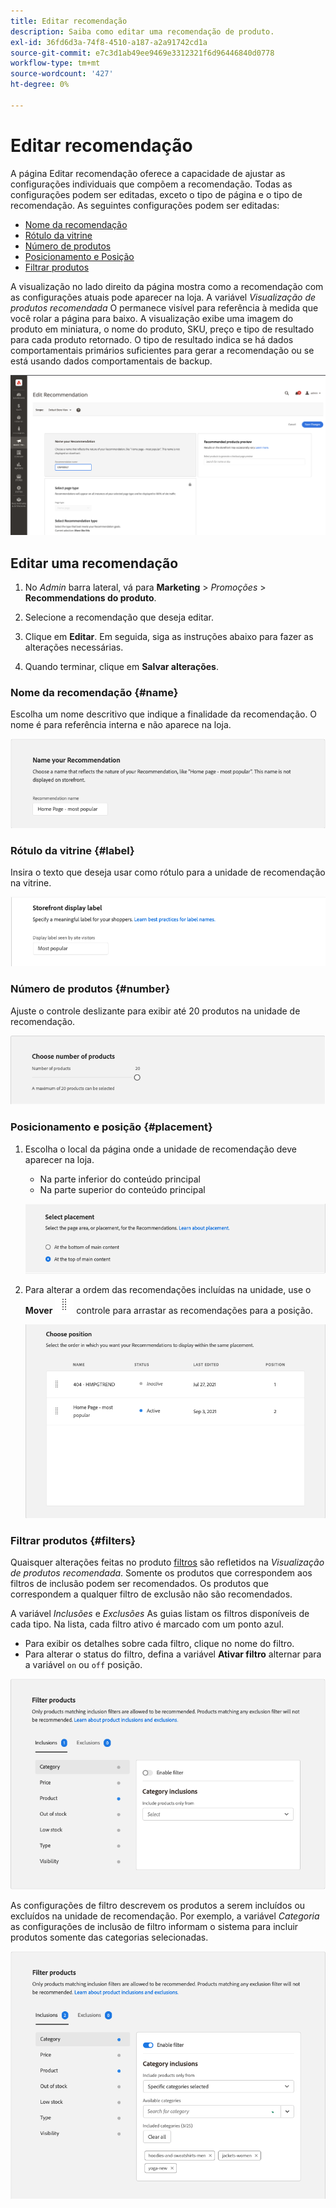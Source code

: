 ```yaml
---
title: Editar recomendação
description: Saiba como editar uma recomendação de produto.
exl-id: 36fd6d3a-74f8-4510-a187-a2a91742cd1a
source-git-commit: e7c3d1ab49ee9469e3312321f6d96446840d0778
workflow-type: tm+mt
source-wordcount: '427'
ht-degree: 0%

---
```


# Editar recomendação

A página Editar recomendação oferece a capacidade de ajustar as configurações individuais que compõem a recomendação. Todas as configurações podem ser editadas, exceto o tipo de página e o tipo de recomendação. As seguintes configurações podem ser editadas:

- [Nome da recomendação](#name)
- [Rótulo da vitrine](#label)
- [Número de produtos](#number)
- [Posicionamento e Posição](#placement)
- [Filtrar produtos](#filters)

A visualização no lado direito da página mostra como a recomendação com as configurações atuais pode aparecer na loja. A variável _Visualização de produtos recomendada_ O permanece visível para referência à medida que você rolar a página para baixo. A visualização exibe uma imagem do produto em miniatura, o nome do produto, SKU, preço e tipo de resultado para cada produto retornado. O tipo de resultado indica se há dados comportamentais primários suficientes para gerar a recomendação ou se está usando dados comportamentais de backup.

![Editar Recommendations](assets/edit-recommendation.png)

## Editar uma recomendação

1. No _Admin_ barra lateral, vá para **Marketing** > _Promoções_ > **Recommendations do produto**.

1. Selecione a recomendação que deseja editar.

1. Clique em **Editar**. Em seguida, siga as instruções abaixo para fazer as alterações necessárias.

1. Quando terminar, clique em **Salvar alterações**.

### Nome da recomendação {#name}

Escolha um nome descritivo que indique a finalidade da recomendação. O nome é para referência interna e não aparece na loja.

![Editar nome](assets/edit-name.png)

### Rótulo da vitrine {#label}

Insira o texto que deseja usar como rótulo para a unidade de recomendação na vitrine.

![Editar rótulo](assets/edit-storefront-label.png)

### Número de produtos {#number}

Ajuste o controle deslizante para exibir até 20 produtos na unidade de recomendação.

![Editar número de produtos](assets/edit-number-of-products.png)

### Posicionamento e posição {#placement}

1. Escolha o local da página onde a unidade de recomendação deve aparecer na loja.

   - Na parte inferior do conteúdo principal
   - Na parte superior do conteúdo principal

   ![Editar inserção](assets/edit-placement.png)

1. Para alterar a ordem das recomendações incluídas na unidade, use o **Mover** ![Mover seletor](assets/icon-move.png) controle para arrastar as recomendações para a posição.

   ![Editar posição](assets/edit-position.png)

### Filtrar produtos {#filters}

Quaisquer alterações feitas no produto [filtros](filters.md) são refletidos na _Visualização de produtos recomendada_. Somente os produtos que correspondem aos filtros de inclusão podem ser recomendados. Os produtos que correspondem a qualquer filtro de exclusão não são recomendados.

A variável _Inclusões_ e _Exclusões_ As guias listam os filtros disponíveis de cada tipo. Na lista, cada filtro ativo é marcado com um ponto azul.

- Para exibir os detalhes sobre cada filtro, clique no nome do filtro.
- Para alterar o status do filtro, defina a variável **Ativar filtro** alternar para a variável `on` ou `off` posição.

![Editar filtros](assets/edit-filters.png)

As configurações de filtro descrevem os produtos a serem incluídos ou excluídos na unidade de recomendação. Por exemplo, a variável _Categoria_ as configurações de inclusão de filtro informam o sistema para incluir produtos somente das categorias selecionadas.

![Editar filtro de categorias](assets/edit-filter-category.png)
